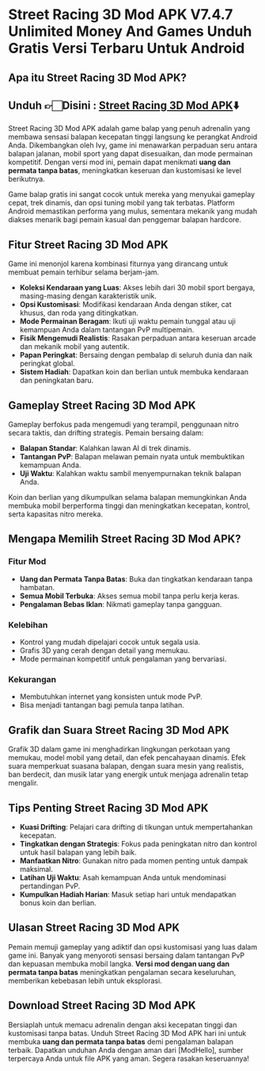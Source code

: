 # Street Racing 3D Mod APK V7.4.7 Unlimited Money And Games Unduh Gratis Versi Terbaru Untuk Android

## Apa itu Street Racing 3D Mod APK?

## Unduh 👉🏻Disini : [Street Racing 3D Mod APK](https://modhello.com/street-racing-3d/)⬇️

Street Racing 3D Mod APK adalah game balap yang penuh adrenalin yang membawa sensasi balapan kecepatan tinggi langsung ke perangkat Android Anda. Dikembangkan oleh Ivy, game ini menawarkan perpaduan seru antara balapan jalanan, mobil sport yang dapat disesuaikan, dan mode permainan kompetitif. Dengan versi mod ini, pemain dapat menikmati **uang dan permata tanpa batas**, meningkatkan keseruan dan kustomisasi ke level berikutnya.

Game balap gratis ini sangat cocok untuk mereka yang menyukai gameplay cepat, trek dinamis, dan opsi tuning mobil yang tak terbatas. Platform Android memastikan performa yang mulus, sementara mekanik yang mudah diakses menarik bagi pemain kasual dan penggemar balapan hardcore.

## Fitur Street Racing 3D Mod APK
Game ini menonjol karena kombinasi fiturnya yang dirancang untuk membuat pemain terhibur selama berjam-jam.

- **Koleksi Kendaraan yang Luas**: Akses lebih dari 30 mobil sport bergaya, masing-masing dengan karakteristik unik.
- **Opsi Kustomisasi**: Modifikasi kendaraan Anda dengan stiker, cat khusus, dan roda yang ditingkatkan.
- **Mode Permainan Beragam**: Ikuti uji waktu pemain tunggal atau uji kemampuan Anda dalam tantangan PvP multipemain.
- **Fisik Mengemudi Realistis**: Rasakan perpaduan antara keseruan arcade dan mekanik mobil yang autentik.
- **Papan Peringkat**: Bersaing dengan pembalap di seluruh dunia dan naik peringkat global.
- **Sistem Hadiah**: Dapatkan koin dan berlian untuk membuka kendaraan dan peningkatan baru.


## Gameplay Street Racing 3D Mod APK
Gameplay berfokus pada mengemudi yang terampil, penggunaan nitro secara taktis, dan drifting strategis. Pemain bersaing dalam:

- **Balapan Standar**: Kalahkan lawan AI di trek dinamis.
- **Tantangan PvP**: Balapan melawan pemain nyata untuk membuktikan kemampuan Anda.
- **Uji Waktu**: Kalahkan waktu sambil menyempurnakan teknik balapan Anda.

Koin dan berlian yang dikumpulkan selama balapan memungkinkan Anda membuka mobil berperforma tinggi dan meningkatkan kecepatan, kontrol, serta kapasitas nitro mereka.


## Mengapa Memilih Street Racing 3D Mod APK?

### Fitur Mod

- **Uang dan Permata Tanpa Batas**: Buka dan tingkatkan kendaraan tanpa hambatan.
- **Semua Mobil Terbuka**: Akses semua mobil tanpa perlu kerja keras.
- **Pengalaman Bebas Iklan**: Nikmati gameplay tanpa gangguan.

### Kelebihan

- Kontrol yang mudah dipelajari cocok untuk segala usia.
- Grafis 3D yang cerah dengan detail yang memukau.
- Mode permainan kompetitif untuk pengalaman yang bervariasi.

### Kekurangan

- Membutuhkan internet yang konsisten untuk mode PvP.
- Bisa menjadi tantangan bagi pemula tanpa latihan.


## Grafik dan Suara Street Racing 3D Mod APK
Grafik 3D dalam game ini menghadirkan lingkungan perkotaan yang memukau, model mobil yang detail, dan efek pencahayaan dinamis. Efek suara memperkuat suasana balapan, dengan suara mesin yang realistis, ban berdecit, dan musik latar yang energik untuk menjaga adrenalin tetap mengalir.


## Tips Penting Street Racing 3D Mod APK

- **Kuasi Drifting**: Pelajari cara drifting di tikungan untuk mempertahankan kecepatan.
- **Tingkatkan dengan Strategis**: Fokus pada peningkatan nitro dan kontrol untuk hasil balapan yang lebih baik.
- **Manfaatkan Nitro**: Gunakan nitro pada momen penting untuk dampak maksimal.
- **Latihan Uji Waktu**: Asah kemampuan Anda untuk mendominasi pertandingan PvP.
- **Kumpulkan Hadiah Harian**: Masuk setiap hari untuk mendapatkan bonus koin dan berlian.


## Ulasan Street Racing 3D Mod APK
Pemain memuji gameplay yang adiktif dan opsi kustomisasi yang luas dalam game ini. Banyak yang menyoroti sensasi bersaing dalam tantangan PvP dan kepuasan membuka mobil langka. **Versi mod dengan uang dan permata tanpa batas** meningkatkan pengalaman secara keseluruhan, memberikan kebebasan lebih untuk eksplorasi.


## Download Street Racing 3D Mod APK
Bersiaplah untuk memacu adrenalin dengan aksi kecepatan tinggi dan kustomisasi tanpa batas. Unduh Street Racing 3D Mod APK hari ini untuk membuka **uang dan permata tanpa batas** demi pengalaman balapan terbaik. Dapatkan unduhan Anda dengan aman dari [ModHello], sumber terpercaya Anda untuk file APK yang aman. Segera rasakan keseruannya!
